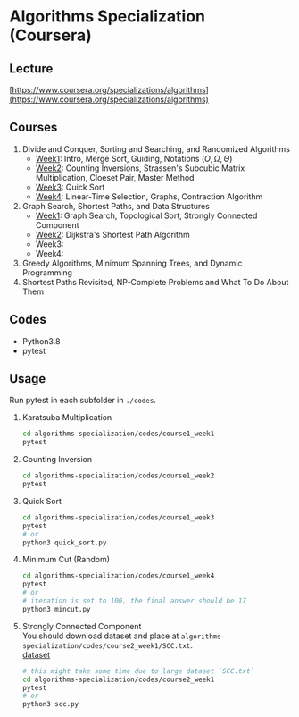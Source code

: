# Algorithms Specialization (Coursera)
## Lecture
[https://www.coursera.org/specializations/algorithms](https://www.coursera.org/specializations/algorithms)

## Courses
1. Divide and Conquer, Sorting and Searching, and Randomized Algorithms
    - [Week1](notes/course1_week1.md): Intro, Merge Sort, Guiding, Notations ($O, \Omega,\Theta$)
    - [Week2](notes/course1_week2.md): Counting Inversions, Strassen's Subcubic Matrix Multiplication, Cloeset Pair, Master Method
    - [Week3](notes/course1_week3.md): Quick Sort
    - [Week4](notes/course1_week4.md): Linear-Time Selection, Graphs, Contraction Algorithm
2. Graph Search, Shortest Paths, and Data Structures
    - [Week1](notes/course2_week1.md): Graph Search, Topological Sort, Strongly Connected Component
    - [Week2](notes/course2_week2.md): Dijkstra's Shortest Path Algorithm
    - Week3:
    - Week4:
3. Greedy Algorithms, Minimum Spanning Trees, and Dynamic Programming
4. Shortest Paths Revisited, NP-Complete Problems and What To Do About Them

## Codes
- Python3.8
- pytest

## Usage
Run pytest in each subfolder in `./codes`.
1. Karatsuba Multiplication
    ```bash
    cd algorithms-specialization/codes/course1_week1
    pytest
    ```
2. Counting Inversion
    ```bash
    cd algorithms-specialization/codes/course1_week2
    pytest
    ```
3. Quick Sort
    ```bash
    cd algorithms-specialization/codes/course1_week3
    pytest
    # or
    python3 quick_sort.py
    ```
4. Minimum Cut (Random)
    ```bash
    cd algorithms-specialization/codes/course1_week4
    pytest
    # or
    # iteration is set to 100, the final answer should be 17
    python3 mincut.py
    ```
5. Strongly Connected Component  
    You should download dataset and place at `algorithms-specialization/codes/course2_week1/SCC.txt`.  
    [dataset](http://www.algorithmsilluminated.org/datasets/problem8.10.txt)
    ```bash
    # this might take some time due to large dataset `SCC.txt`
    cd algorithms-specialization/codes/course2_week1
    pytest
    # or
    python3 scc.py
    ```
